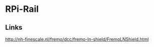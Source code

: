 RPi-Rail
========

Links
-----

http://nh-finescale.nl/fremo/dcc/fremo-ln-shield/FremoLNShield.html
